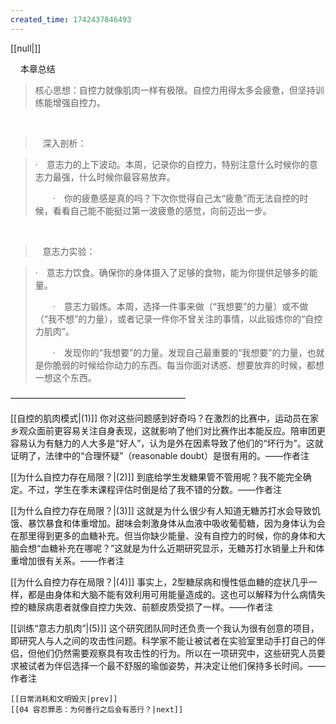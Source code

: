 ```yaml
---
created_time: 1742437846493
---
```

[[null|]]

    本章总结

> 核心思想：自控力就像肌肉一样有极限。自控力用得太多会疲惫，但坚持训练能增强自控力。

  

>    深入剖析：

> ·　意志力的上下波动。本周，记录你的自控力，特别注意什么时候你的意志力最强，什么时候你最容易放弃。  
>   
> 　　·　你的疲惫感是真的吗？下次你觉得自己太“疲惫”而无法自控的时候，看看自己能不能挺过第一波疲惫的感觉，向前迈出一步。

  

>    意志力实验：

> ·　意志力饮食。确保你的身体摄入了足够的食物，能为你提供足够多的能量。  
>   
> 　　·　意志力锻炼。本周，选择一件事来做（“我想要”的力量）或不做（“我不想”的力量），或者记录一件你不曾关注的事情，以此锻炼你的“自控力肌肉”。  
>   
> 　　·　发现你的“我想要”的力量。发现自己最重要的“我想要”的力量，也就是你脆弱的时候给你动力的东西。每当你面对诱惑、想要放弃的时候，都想一想这个东西。

————————————————————

[[自控的肌肉模式|(1)]] 你对这些问题感到好奇吗？在激烈的比赛中，运动员在家乡观众面前更容易关注自身表现，这就影响了他们对比赛作出本能反应。陪审团更容易认为有魅力的人大多是“好人”，认为是外在因素导致了他们的“坏行为”。这就证明了，法律中的“合理怀疑”（reasonable doubt）是很有用的。——作者注

[[为什么自控力存在局限？|(2)]] 到底给学生发糖果管不管用呢？我不能完全确定。不过，学生在季末课程评估时倒是给了我不错的分数。——作者注

[[为什么自控力存在局限？|(3)]] 这就是为什么很少有人知道无糖苏打水会导致饥饿、暴饮暴食和体重增加。甜味会刺激身体从血液中吸收葡萄糖，因为身体认为会在那里得到更多的血糖补充。但当你缺少能量、没有自控力的时候，你的身体和大脑会想“血糖补充在哪呢？”这就是为什么近期研究显示，无糖苏打水销量上升和体重增加很有关系。——作者注

[[为什么自控力存在局限？|(4)]] 事实上，2型糖尿病和慢性低血糖的症状几乎一样，都是由身体和大脑不能有效利用可用能量造成的。这也可以解释为什么病情失控的糖尿病患者就像自控力失效、前额皮质受损了一样。——作者注

[[训练“意志力肌肉”|(5)]] 这个研究团队同时还负责一个我认为很有创意的项目，即研究人与人之间的攻击性问题。科学家不能让被试者在实验室里动手打自己的伴侣，但他们仍然需要观察具有攻击性的行为。所以在一项研究中，这些研究人员要求被试者为伴侣选择一个最不舒服的瑜伽姿势，并决定让他们保持多长时间。——作者注

```booknav
[[日常消耗和文明毁灭|prev]]
[[04 容忍罪恶：为何善行之后会有恶行？|next]]
```